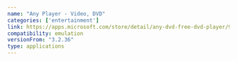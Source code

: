 ```yaml
---
name: "Any Player - Video, DVD"
categories: ['entertainment']
link: https://apps.microsoft.com/store/detail/any-dvd-free-dvd-player/9N1ZNFMT0ZF5
compatibility: emulation
versionFrom: "3.2.36"
type: applications
---
```


